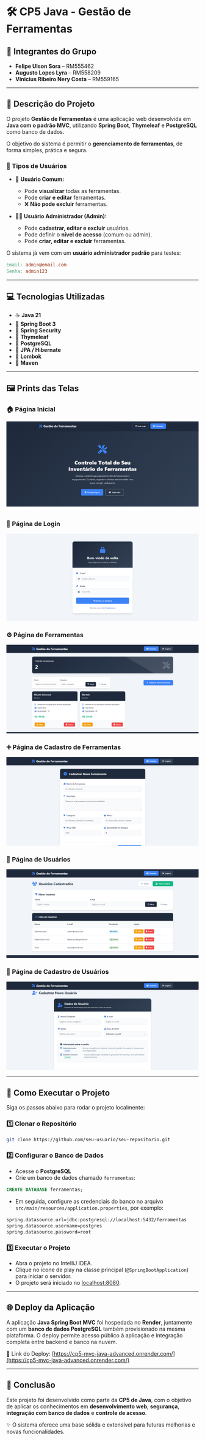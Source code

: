 # 🛠️ CP5 Java - Gestão de Ferramentas

## 👥 Integrantes do Grupo
- **Felipe Ulson Sora** – RM555462  
- **Augusto Lopes Lyra** – RM558209
- **Vinicius Ribeiro Nery Costa** – RM559165

---

## 📖 Descrição do Projeto

O projeto **Gestão de Ferramentas** é uma aplicação web desenvolvida em **Java com o padrão MVC**, utilizando **Spring Boot**, **Thymeleaf** e **PostgreSQL** como banco de dados.  

O objetivo do sistema é permitir o **gerenciamento de ferramentas**, de forma simples, prática e segura.  

### 🔐 Tipos de Usuários

- 👤 **Usuário Comum:**  
  - Pode **visualizar** todas as ferramentas.  
  - Pode **criar e editar** ferramentas.  
  - ❌ **Não pode excluir** ferramentas.

- 🧑‍💼 **Usuário Administrador (Admin):**  
  - Pode **cadastrar, editar e excluir** usuários.  
  - Pode definir o **nível de acesso** (comum ou admin).  
  - Pode **criar, editar e excluir** ferramentas.  

O sistema já vem com um **usuário administrador padrão** para testes:
```makefile
Email: admin@email.com
Senha: admin123
```
---

## 💻 Tecnologias Utilizadas

- ☕ **Java 21**  
- 🌱 **Spring Boot 3**  
- 🔐 **Spring Security**  
- 🧩 **Thymeleaf**  
- 💾 **PostgreSQL**  
- 🧱 **JPA / Hibernate**  
- 🧰 **Lombok**  
- 🧮 **Maven**

---

## 🖼️ Prints das Telas

### 🏠 Página Inicial
![Página Inicial](docs/pagina-inicial.png)

### 🔑 Página de Login
![Página de Login](docs/login.png)

### ⚙️ Página de Ferramentas
![Página de Ferramentas](docs/ferramentas.png)

### ➕ Página de Cadastro de Ferramentas
![Página de Cadastro de Ferramentas](docs/cadastro-ferramentas.png)

### 👥 Página de Usuários
![Página de Usuários](docs/usuarios.png)

### 🧾 Página de Cadastro de Usuários
![Página de Cadastro de Usuários](docs/cadastro-usuarios.png)

---

## 🚀 Como Executar o Projeto

Siga os passos abaixo para rodar o projeto localmente:

### 1️⃣ Clonar o Repositório
```bash
git clone https://github.com/seu-usuario/seu-repositorio.git
```

### 2️⃣ Configurar o Banco de Dados
- Acesse o **PostgreSQL**
- Crie um banco de dados chamado `ferramentas`:
```sql
CREATE DATABASE ferramentas;
```

- Em seguida, configure as credenciais do banco no arquivo `src/main/resources/application.properties`, por exemplo:
```properties
spring.datasource.url=jdbc:postgresql://localhost:5432/ferramentas
spring.datasource.username=postgres
spring.datasource.password=root
```

### 3️⃣ Executar o Projeto
- Abra o projeto no IntelliJ IDEA.
- Clique no ícone de play na classe principal (`@SpringBootApplication`) para iniciar o servidor.
- O projeto será iniciado no [localhost:8080](http://localhost:8080).

---

## 🌐 Deploy da Aplicação

A aplicação **Java Spring Boot MVC** foi hospedada no **Render**, juntamente com um **banco de dados PostgreSQL** também provisionado na mesma plataforma.
O deploy permite acesso público à aplicação e integração completa entre backend e banco na nuvem.

🔗 Link do Deploy: [https://cp5-mvc-java-advanced.onrender.com/](https://cp5-mvc-java-advanced.onrender.com/)

---

## 🏁 Conclusão

Este projeto foi desenvolvido como parte da **CP5 de Java**, com o objetivo de aplicar os conhecimentos em **desenvolvimento web**, **segurança**, **integração com banco de dados** e **controle de acesso**.

✨ O sistema oferece uma base sólida e extensível para futuras melhorias e novas funcionalidades.